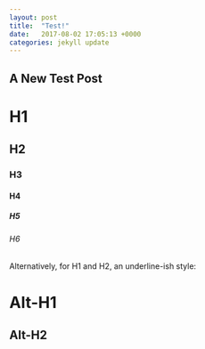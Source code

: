 ```yaml
---
layout: post
title:  "Test!"
date:   2017-08-02 17:05:13 +0000
categories: jekyll update
---
```

## A New Test Post

# H1
## H2
### H3
#### H4
##### H5
###### H6

Alternatively, for H1 and H2, an underline-ish style:

Alt-H1
======

Alt-H2
------
